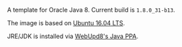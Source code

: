 A template for Oracle Java 8.
Current build is `1.8.0_31-b13`.

The image is based on [Ubuntu 16.04 LTS](https://registry.hub.docker.com/u/esycat/ubuntu/).

JRE/JDK is installed via [WebUpd8's Java PPA](https://launchpad.net/~webupd8team/+archive/ubuntu/java).
